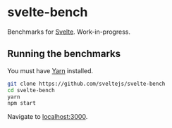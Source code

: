 # svelte-bench

Benchmarks for [Svelte](https://svelte.technology). Work-in-progress.

## Running the benchmarks

You must have [Yarn](https://yarnpkg.com) installed.

```bash
git clone https://github.com/sveltejs/svelte-bench
cd svelte-bench
yarn
npm start
```

Navigate to [localhost:3000](http://localhost:3000).
